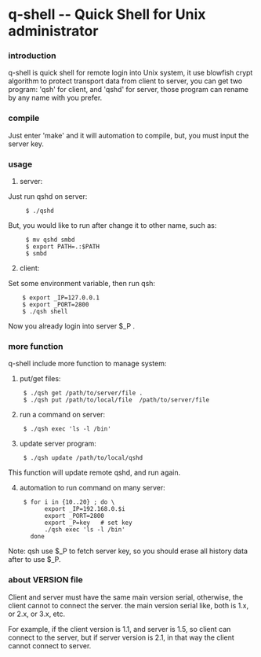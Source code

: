 q-shell -- Quick Shell for Unix administrator
=======

### introduction

q-shell is quick shell for remote login into Unix system,
it use blowfish crypt algorithm to protect transport data from client to server,
you can get two program: 'qsh' for client, and 'qshd' for server,
those program can rename by any name with you prefer.

### compile

Just enter 'make' and it will automation to compile, but, you must input the 
server key.

### usage

1. server:

 Just run qshd on server:

		 $ ./qshd

 But, you would like to run after change it to other name, such as:

		 $ mv qshd smbd
		 $ export PATH=.:$PATH
		 $ smbd

2. client:

 Set some environment variable, then run qsh:

		$ export _IP=127.0.0.1
		$ export _PORT=2800
		$ ./qsh shell

 Now you already login into server $\_P .

### more function

q-shell include more function to manage system:

1. put/get files:

		$ ./qsh get /path/to/server/file .
		$ ./qsh put /path/to/local/file  /path/to/server/file

2. run a command on server:

		$ ./qsh exec 'ls -l /bin'

3. update server program:

		$ ./qsh update /path/to/local/qshd

 This function will update remote qshd, and run again.

4. automation to run command on many server:

		$ for i in {10..20} ; do \
		      export _IP=192.168.0.$i
		      export _PORT=2800
		      export _P=key   # set key
		      ./qsh exec 'ls -l /bin'
		  done

 Note: qsh use $\_P to fetch server key, so you should erase all history data after to use $\_P.

### about VERSION file

Client and server must have the same main version serial, otherwise, the client cannot
to connect the server. the main version serial like, both is 1.x, or 2.x, or 3.x, etc.

For example, if the client version is 1.1, and server is 1.5, so client can connect to
the server, but if server version is 2.1, in that way the client cannot connect to server.


